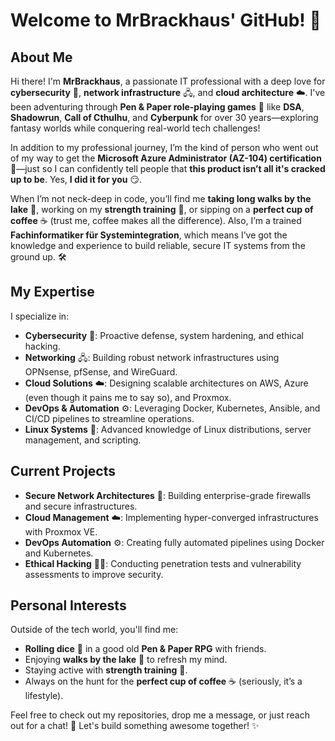 # Welcome to MrBrackhaus' GitHub! 🎉

## About Me

Hi there! I'm **MrBrackhaus**, a passionate IT professional with a deep love for **cybersecurity** 🔐, **network infrastructure** 🖧, and **cloud architecture** ☁️. I've been adventuring through **Pen & Paper role-playing games** 🎲 like **DSA**, **Shadowrun**, **Call of Cthulhu**, and **Cyberpunk** for over 30 years—exploring fantasy worlds while conquering real-world tech challenges!

In addition to my professional journey, I’m the kind of person who went out of my way to get the **Microsoft Azure Administrator (AZ-104) certification** 📜—just so I can confidently tell people that **this product isn’t all it's cracked up to be**. Yes, **I did it for you** 😏.

When I’m not neck-deep in code, you’ll find me **taking long walks by the lake** 🌅, working on my **strength training** 💪, or sipping on a **perfect cup of coffee** ☕ (trust me, coffee makes all the difference). Also, I’m a trained **Fachinformatiker für Systemintegration**, which means I’ve got the knowledge and experience to build reliable, secure IT systems from the ground up. 🛠️

## My Expertise

I specialize in:

- **Cybersecurity** 🔐: Proactive defense, system hardening, and ethical hacking.
- **Networking** 🖧: Building robust network infrastructures using OPNsense, pfSense, and WireGuard.
- **Cloud Solutions** ☁️: Designing scalable architectures on AWS, Azure (even though it pains me to say so), and Proxmox.
- **DevOps & Automation** ⚙️: Leveraging Docker, Kubernetes, Ansible, and CI/CD pipelines to streamline operations.
- **Linux Systems** 🐧: Advanced knowledge of Linux distributions, server management, and scripting.

## Current Projects

- **Secure Network Architectures** 🔐: Building enterprise-grade firewalls and secure infrastructures.
- **Cloud Management** ☁️: Implementing hyper-converged infrastructures with Proxmox VE.
- **DevOps Automation** ⚙️: Creating fully automated pipelines using Docker and Kubernetes.
- **Ethical Hacking** 🕵️‍♂️: Conducting penetration tests and vulnerability assessments to improve security.

## Personal Interests

Outside of the tech world, you'll find me:

- **Rolling dice** 🎲 in a good old **Pen & Paper RPG** with friends.
- Enjoying **walks by the lake** 🌅 to refresh my mind.
- Staying active with **strength training** 💪.
- Always on the hunt for the **perfect cup of coffee** ☕ (seriously, it’s a lifestyle).

Feel free to check out my repositories, drop me a message, or just reach out for a chat! 🚀 Let's build something awesome together! ✨
